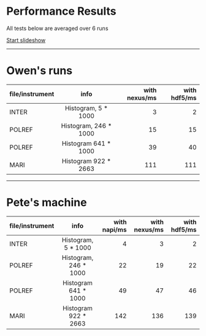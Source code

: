 # Performance Results

All tests below are averaged over 6 runs

[Start slideshow](https://tripu.github.io/remark/remarkise?url=https://github.com/OwenArnold/hdf5_vs_nexus/blob/master/results/read_results.md)

---

# Owen's runs


| file/instrument        | info           | with nexus/ms  | with hdf5/ms
| ------------- |:-------------:| -----:|-----:|
| INTER      | Histogram, 5 * 1000 |3 | 2|
| POLREF      | Histogram, 246 * 1000      |   15 | 15 |
| POLREF | Histogram 641 * 1000   |  39   | 40|
| MARI | Histogram 922 * 2663    |  111   | 111 |

---

# Pete's machine

| file/instrument        | info           | with napi/ms  | with nexus/ms | with hdf5/ms
| ------------- |:----------------------:| -----:| -----:| -----:|
| INTER         | Histogram, 5 * 1000    | 4 |  3  | 2 |
| POLREF        | Histogram, 246 * 1000  |  22  | 19 | 22 |
| POLREF        | Histogram 641 * 1000   |  49  | 47 | 46 |
| MARI          | Histogram 922 * 2663   |  142   | 136 | 139 |
